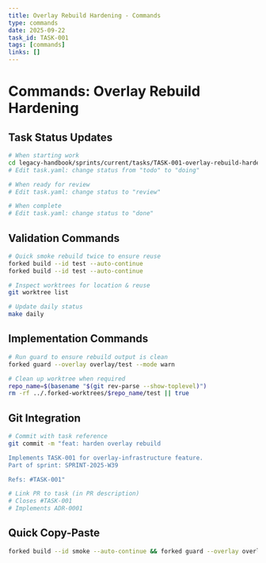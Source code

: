 ```yaml
---
title: Overlay Rebuild Hardening - Commands
type: commands
date: 2025-09-22
task_id: TASK-001
tags: [commands]
links: []
---
```


# Commands: Overlay Rebuild Hardening

## Task Status Updates
```bash
# When starting work
cd legacy-handbook/sprints/current/tasks/TASK-001-overlay-rebuild-hardening/
# Edit task.yaml: change status from "todo" to "doing"

# When ready for review
# Edit task.yaml: change status to "review"

# When complete
# Edit task.yaml: change status to "done"
```

## Validation Commands
```bash
# Quick smoke rebuild twice to ensure reuse
forked build --id test --auto-continue
forked build --id test --auto-continue

# Inspect worktrees for location & reuse
git worktree list

# Update daily status
make daily
```

## Implementation Commands
```bash
# Run guard to ensure rebuild output is clean
forked guard --overlay overlay/test --mode warn

# Clean up worktree when required
repo_name=$(basename "$(git rev-parse --show-toplevel)")
rm -rf ../.forked-worktrees/$repo_name/test || true
```

## Git Integration
```bash
# Commit with task reference
git commit -m "feat: harden overlay rebuild

Implements TASK-001 for overlay-infrastructure feature.
Part of sprint: SPRINT-2025-W39

Refs: #TASK-001"

# Link PR to task (in PR description)
# Closes #TASK-001
# Implements ADR-0001
```

## Quick Copy-Paste
```bash
forked build --id smoke --auto-continue && forked guard --overlay overlay/smoke --mode warn
```
